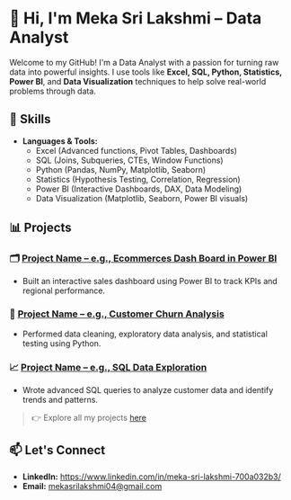 # 👋 Hi, I'm Meka Sri Lakshmi  – Data Analyst

Welcome to my GitHub! I'm a Data Analyst with a passion for turning raw data into powerful insights. I use tools like **Excel, SQL, Python, Statistics, Power BI**, and **Data Visualization** techniques to help solve real-world problems through data.

## 🔧 Skills

- **Languages & Tools:**  
  - Excel (Advanced functions, Pivot Tables, Dashboards)  
  - SQL (Joins, Subqueries, CTEs, Window Functions)  
  - Python (Pandas, NumPy, Matplotlib, Seaborn)  
  - Statistics (Hypothesis Testing, Correlation, Regression)  
  - Power BI (Interactive Dashboards, DAX, Data Modeling)  
  - Data Visualization (Matplotlib, Seaborn, Power BI visuals)

## 📊 Projects

### 🗂️ [Project Name – e.g., Ecommerces Dash Board  in Power BI](GitHubRepoLink)
- Built an interactive sales dashboard using Power BI to track KPIs and regional performance.

### 🐍 [Project Name – e.g., Customer Churn Analysis](GitHubRepoLink)
- Performed data cleaning, exploratory data analysis, and statistical testing using Python.

### 📈 [Project Name – e.g., SQL Data Exploration](GitHubRepoLink)
- Wrote advanced SQL queries to analyze customer data and identify trends and patterns.

> 👉 Explore all my projects [here](https://github.com/Srilakshmi7799)

## 📫 Let's Connect
- **LinkedIn:** https://www.linkedin.com/in/meka-sri-lakshmi-700a032b3/
- **Email:** mekasrilakshmi04@gmail.com


